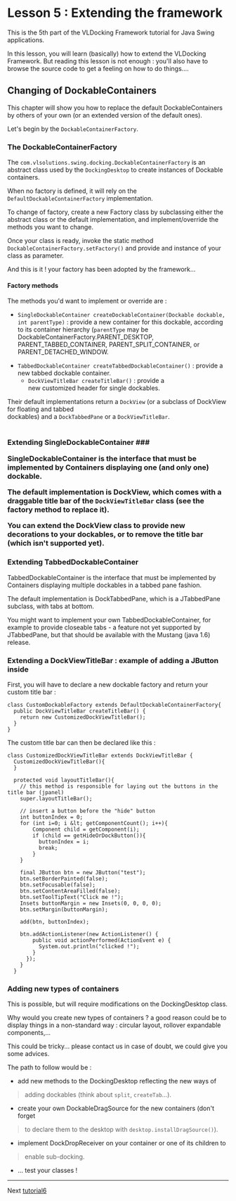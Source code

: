 # Lesson 5 : Extending the framework #



This is the 5th part of the VLDocking Framework tutorial for Java Swing applications.


In this lesson, you will learn (basically) how to extend the VLDocking Framework. But
reading this lesson is not enough : you'll also have to browse the source code
to get a feeling on how to do things....



## Changing of DockableContainers ##

This chapter will show you how to replace the default DockableContainers by
others of your own (or an extended version of the default ones).


Let's begin by the `DockableContainerFactory`.

### The DockableContainerFactory ###


The `com.vlsolutions.swing.docking.DockableContainerFactory` is an
abstract class used by the `DockingDesktop` to create instances of
Dockable containers.


When no factory is defined, it will rely on the `DefaultDockableContainerFactory`
implementation.


To change of factory, create a new Factory class by subclassing either the abstract
class or the default implementation, and implement/override the methods you
want to change.


Once your class is ready, invoke the static method `DockableContainerFactory.setFactory()`
and provide and instance of your class as parameter.


And this is it ! your factory has been adopted by the framework...


#### Factory methods ####


The methods you'd want to implement or override are :


  * `SingleDockableContainer createDockableContainer(Dockable dockable, int parentType)` : provide
a new container for this dockable, according to its container hierarchy (`parentType` may
be DockableContainerFactory.PARENT\_DESKTOP, PARENT\_TABBED\_CONTAINER,
PARENT\_SPLIT\_CONTAINER, or PARENT\_DETACHED\_WINDOW.<br></li></ul>

<ul><li><code>TabbedDockableContainer createTabbedDockableContainer()</code> : provide a<br>
new tabbed dockable container.<br>
<ul><li><code>DockViewTitleBar createTitleBar()</code> : provide a<br>
new customized header for single dockables.</li></ul></li></ul>




Their default implementations return a <code>DockView</code> (or a subclass of DockView for floating and tabbed<br>
dockables) and a <code>DockTabbedPane</code> or a <code>DockViewTitleBar</code>.<br>
<br>
<h3>Extending SingleDockableContainer ###


SingleDockableContainer is the interface that must be implemented by Containers
displaying one (and only one) dockable.


The default implementation is DockView, which comes with a draggable title bar
of the `DockViewTitleBar` class (see the factory method to replace it).


You can extend the DockView class to provide new decorations to your dockables,
or to remove the title bar (which isn't
supported yet).

### Extending TabbedDockableContainer ###


TabbedDockableContainer is the interface that must be implemented by Containers
displaying multiple dockables in a tabbed pane fashion.



The default implementation is DockTabbedPane, which is a JTabbedPane subclass,
with tabs at bottom.




You might want to implement your own TabbedDockableContainer, for example to
provide closeable tabs - a feature not yet supported by JTabbedPane, but that should
be available with the Mustang (java 1.6) release.


### Extending a DockViewTitleBar : example of adding a JButton inside ###

First, you will have to declare a new dockable factory and return your custom title bar :


```
class CustomDockableFactory extends DefaultDockableContainerFactory{  
  public DockViewTitleBar createTitleBar() {
    return new CustomizedDockViewTitleBar();
  }
} 
```


The custom title bar can then be declared like this :


```
class CustomizedDockViewTitleBar extends DockViewTitleBar {
  CustomizedDockViewTitleBar(){
  }
  
  protected void layoutTitleBar(){
    // this method is responsible for laying out the buttons in the title bar (jpanel) 
    super.layoutTitleBar();
    
    // insert a button before the "hide" button
    int buttonIndex = 0;
    for (int i=0; i &lt; getComponentCount(); i++){
        Component child = getComponent(i);
        if (child == getHideOrDockButton()){
          buttonIndex = i;
          break;
        }
    }
    
    final JButton btn = new JButton("test");
    btn.setBorderPainted(false);
    btn.setFocusable(false);
    btn.setContentAreaFilled(false);
    btn.setToolTipText("Click me !");
    Insets buttonMargin = new Insets(0, 0, 0, 0);
    btn.setMargin(buttonMargin);
      
    add(btn, buttonIndex);
      
    btn.addActionListener(new ActionListener() {
        public void actionPerformed(ActionEvent e) {
          System.out.println("clicked !");
        }
      });
    }  
  }
```


### Adding new types of containers ###


This is possible, but will require modifications on the DockingDesktop class.


Why would you create new types of containers ? a good reason could be to
display things in a non-standard way : circular layout, rollover
expandable components,...


This could be tricky... please contact us in case of doubt, we could give you
some advices.


The path to follow would be :


  * add new methods to the DockingDesktop reflecting the new ways of
> adding dockables (think about `split`, `createTab`...).
  * create your own DockableDragSource for the new containers (don't forget
> to declare them to the desktop with `desktop.installDragSource()`).
  * implement DockDropReceiver on your container or one of its children to
> enable sub-docking.
  * ... test your classes !


---


Next [tutorial6](tutorial6.md)